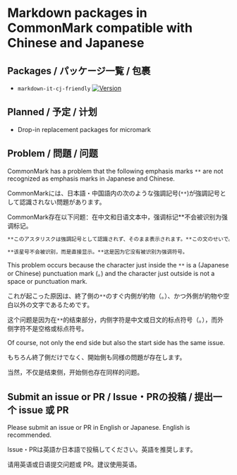 # Markdown packages in CommonMark compatible with Chinese and Japanese

## Packages / <span lang="ja">パッケージ一覧</span> / <span lang="zh-Hans-CN">包裹</span>

- `markdown-it-cj-friendly` [![Version](https://img.shields.io/npm/v/markdown-it-cj-friendly)](https://npmjs.com/package/markdown-it-cj-friendly)

## Planned / <span lang="ja">予定</span> / <span lang="zh-Hans-CN">计划</span>

- Drop-in replacement packages for micromark

## Problem / <span lang="ja">問題</span> / <span lang="zh-Hans-CN">问题</span>

CommonMark has a problem that the following emphasis marks `**` are not recognized as emphasis marks in Japanese and Chinese.

<span lang="ja">CommonMarkには、日本語・中国語内の次のような強調記号(`**`)が強調記号として認識されない問題があります。</span>

<span lang="zh-Hans-CN">CommonMark存在以下问题：在中文和日语文本中，强调标记**不会被识别为强调标记。</span>

```md
**このアスタリスクは強調記号として認識されず、そのまま表示されます。**この文のせいで。

**该星号不会被识别，而是直接显示。**这是因为它没有被识别为强调符号。
```

This problem occurs because the character just inside the `**` is a (Japanese or Chinese) punctuation mark (。) and the character just outside is not a space or punctuation mark.

<span lang="ja">これが起こった原因は、終了側の`**`のすぐ内側が約物（。）、かつ外側が約物や空白以外の文字であるためです。</span>

<span lang="zh-Hans-CN">这个问题是因为在`**`的结束部分，内侧字符是中文或日文的标点符号（。），而外侧字符不是空格或标点符号。</span>

Of course, not only the end side but also the start side has the same issue.

<span lang="ja">もちろん終了側だけでなく、開始側も同様の問題が存在します。</span>

<span lang="zh-Hans-CN">当然，不仅是结束侧，开始侧也存在同样的问题。</span>


## Submit an issue or PR / <span lang="ja">Issue・PRの投稿</span> / <span lang="zh-Hans-CN">提出一个 issue 或 PR</span>

Please submit an issue or PR in English or Japanese. English is recommended.

<span lang="ja">Issue・PRは英語か日本語で投稿してください。英語を推奨します。</span>

<span lang="zh-Hans-CN">请用英语或日语提交问题或 PR。建议使用英语。</span>
